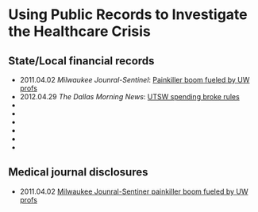 Using Public Records to Investigate the Healthcare Crisis
====================

State/Local financial records
----------
* 2011.04.02 _Milwaukee Jounral-Sentinel_: [Painkiller boom fueled by UW profs](http://www.jsonline.com/watchdog/watchdogreports/119130114.html)
* 2012.04.29 _The Dallas Morning News_: [UTSW spending broke rules](http://www.dallasnews.com/investigations/headlines/20120429-utsw-spending-broke-rules.ece)
* 
* 
* 
* 
* 
* 


Medical journal disclosures
----------
* 2011.04.02 [Milwaukee Jounral-Sentiner painkiller boom fueled by UW profs](http://www.jsonline.com/watchdog/watchdogreports/119130114.html)
